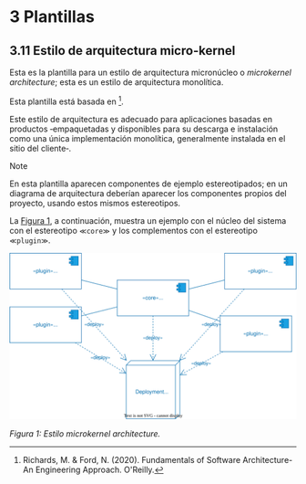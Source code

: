 # 3 Plantillas

## 3.11 Estilo de arquitectura micro-kernel

Esta es la plantilla para un estilo de arquitectura micronúcleo o *microkernel
architecture*; esta es un estilo de arquitectura monolítica.

Esta plantilla está basada en [^1].

Este estilo de arquitectura es adecuado para aplicaciones basadas en productos
‑empaquetadas y disponibles para su descarga e instalación como una única
implementación monolítica, generalmente instalada en el sitio del cliente‑.

> [!NOTE]
> En esta plantilla aparecen componentes de ejemplo estereotipados; en
> un diagrama de arquitectura deberían aparecer los componentes propios del
> proyecto, usando estos mismos estereotipos.

La [Figura 1](#figura-1), a continuación, muestra un ejemplo con el núcleo del
sistema con el estereotipo `≪core≫` y los complementos con el estereotipo
`≪plugin≫`.

<span id="figura-1"/>

![Estilo microkernel architecture](/diagrams/Architecture_Microkernel.svg)

*Figura 1: Estilo microkernel architecture.*

[^1]: Richards, M. & Ford, N. (2020). Fundamentals of Software Architecture-An
      Engineering Approach. O'Reilly.
